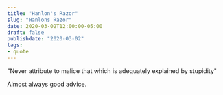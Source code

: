 ```yaml
---
title: "Hanlon's Razor"
slug: "Hanlons Razor"
date: 2020-03-02T12:00:00-05:00
draft: false
publishdate: "2020-03-02"
tags:
- quote
---
```


"Never attribute to malice that which is adequately explained by stupidity"

Almost always good advice.
